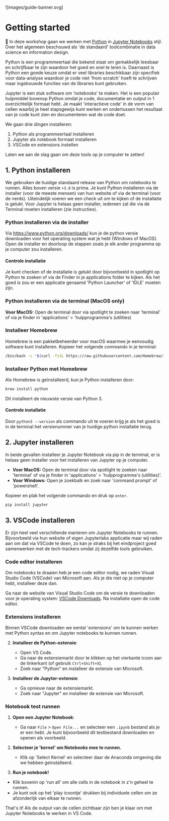 ![images/guide-banner.svg]

# Getting started

👋 In deze workshop gaan we werken met [Python](https://www.python.org/) in [Jupyter Notebooks](https://jupyter.org/) stijl. Over het algemeen beschouwd als 'de standaard' toolcombinatie in data science en information design.

Python is een programmeertaal die bekend staat om gemakkelijk leesbaar en schrijfbaar te zijn waardoor het goed en snel te leren is. Daarnaast is Python een goede keuze omdat er veel libraries beschikbaar zijn specifiek voor data-analyse waardoor je code niet 'from scratch' hoeft te schrijven maar ingebouwde functies van de libraries kunt gebruiken.

Jupyter is een stuk software om 'notebooks' te maken. Het is een populair hulpmiddel bovenop Python omdat je code, documentatie en output in 1 overzichtelijk formaat hebt. Je maakt 'interactieve code' in de vorm van cellen waarbij je heel stapsgewijs kunt werken en ondertussen het resultaat van je code kunt zien en documenteren wat de code doet.

We gaan drie dingen installeren:

1. Python als programmeertaal installeren
2. Jupyter als notebook formaat installeren
3. VSCode en extensions instellen

Laten we aan de slag gaan om deze tools op je computer te zetten!

## 1. Python installeren

We gebruiken de huidige standaard release van Python om notebooks te runnen. Alles boven versie `+3.8` is prima. Je kunt Python installeren via de installer (voor de meeste mensen) van hun website of via de terminal (voor de nerds). Uiteindelijk voeren we een check uit om te kijken of de installatie is gelukt. Voor Jupyter is helaas geen installer, iedereen zal die via de Terminal moeten installeren (zie instructies).

### Python installeren via de installer

Via https://www.python.org/downloads/ kun je de python versie downloaden voor het operating system wat je hebt (Windows of MacOS). Open de installer en doorloop de stappen zoals je elk ander programma op je computer zou installeren.

#### Controle installatie

Je kunt checken of de installatie is gelukt door bijvoorbeeld in spotlight op Python te zoeken of via de Finder in je applications folder te kijken. Als het goed is zou er een applicatie genaamd 'Python Launcher' of 'IDLE' moeten zijn.

### Python installeren via de terminal (MacOS only)

**Voor MacOS:** Open de terminal door via spotlight te zoeken naar 'terminal' of via je finder in 'applications' > 'hulpprogramma's (utilities)

### **Installeer Homebrew**

Homebrew is een pakketbeheerder voor macOS waarmee je eenvoudig software kunt installeren. Kopieer het volgende commando in je terminal:

```bash
/bin/bash -c "$(curl -fsSL https://raw.githubusercontent.com/Homebrew/install/HEAD/install.sh)"
```

### **Installeer Python met Homebrew**

Als Homebrew is geïnstalleerd, kun je Python installeren door:

```bash
brew install python
```

Dit installeert de nieuwste versie van Python 3.

#### Controle installatie

Door `python3 --version` als commando uit te voeren krijg je als het goed is in de terminal het versienummer van je huidige python installatie terug.

## 2. Jupyter installeren

In beide gevallen installeer je Jupyter Notebook via pip in de terminal, er is helaas geen installer voor het installeren van Jupyter op je computer.

- **Voor MacOS:** Open de terminal door via spotlight te zoeken naar 'terminal' of via je finder in 'applications' > 'hulpprogramma's (utilities)'.
- **Voor Windows:** Open je zoekbalk en zoek naar 'command prompt' of 'powershell'.

Kopieer en plak het volgende commando en druk op `enter`.

```bash
pip install jupyter
```

## 3. VSCode installeren

Er zijn heel veel verschillende manieren om Jupyter Notebooks te runnen. Bijvoorbeeld via hun website of eigen Jupyterlabs applicatie maar wij raden aan om dat via VSCode te doen, zo kan je straks bij het eindproject goed samenwerken met de tech-trackers omdat zij dezelfde tools gebruiken.

### Code editor installeren

Om notebooks te draaien heb je een code editor nodig, we raden Visual Studio Code (VSCode) van Microsoft aan. Als je die niet op je computer hebt, installeer deze dan.

Ga naar de website van Visual Studio Code om de versie te downloaden voor je operating system:
[VSCode Downloads](https://code.visualstudio.com/Download). Na installatie open de code editor.

### Extensions installeren

Binnen VSCode downloaden we eental 'extensions' om te kunnen werken met Python syntax en om Jupyter notebooks te kunnen runnen.

2. **Installeer de Python-extensie**:

   - Open VS Code.
   - Ga naar de extensiemarkt door te klikken op het vierkante icoon aan de linkerkant (of gebruik `Ctrl+Shift+X`).
   - Zoek naar "Python" en installeer de extensie van Microsoft.

3. **Installeer de Jupyter-extensie**:
   - Ga opnieuw naar de extensiemarkt.
   - Zoek naar "Jupyter" en installeer de extensie van Microsoft.

### Notebook test runnen

1. **Open een Jupyter Notebook**:

   - Ga naar `File` > `Open File...` en selecteer een `.ipynb` bestand als je er een hebt. Je kunt bijvoorbeeld dit testbestand downloaden en openen als voorbeeld.

2. **Selecteer je 'kernel' om Notebooks mee te runnen.**

   - Klik op 'Select Kernel' en selecteer daar de Anaconda omgeving die we hebben geinstalleerd.

3. **Run je notebook!**

- Klik bovenin op 'run all' om alle cells in de notebook in z'n geheel te runnen.
- Je kunt ook op het 'play icoontje' drukken bij individuele cellen om ze afzonderlijk van elkaar te runnen.

That's it! Als de output van de cellen zichtbaar zijn ben je klaar om met Jupyter Notebooks te werken in VS Code.
